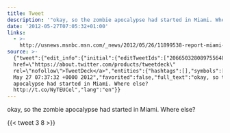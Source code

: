```yaml
---
title: Tweet
description: '"okay, so the zombie apocalypse had started in Miami. Where else? "'
date: '2012-05-27T07:05:32+01:00'
links:
  - >-
    http://usnews.msnbc.msn.com/_news/2012/05/26/11899538-report-miami-police-shoot-naked-man-chewing-on-victims-face?lite
source: >-
  {"tweet":{"edit_info":{"initial":{"editTweetIds":["206650328089755648"],"editableUntil":"2012-05-27T08:37:32.251Z","editsRemaining":"5","isEditEligible":true}},"retweeted":false,"source":"<a
  href=\"https://about.twitter.com/products/tweetdeck\"
  rel=\"nofollow\">TweetDeck</a>","entities":{"hashtags":[],"symbols":[],"user_mentions":[],"urls":[{"url":"http://t.co/NyTEUCel","expanded_url":"http://usnews.msnbc.msn.com/_news/2012/05/26/11899538-report-miami-police-shoot-naked-man-chewing-on-victims-face?lite","display_url":"usnews.msnbc.msn.com/_news/2012/05/…","indices":["65","85"]}]},"display_text_range":["0","85"],"favorite_count":"3","id_str":"206650328089755648","truncated":false,"retweet_count":"8","id":"206650328089755648","possibly_sensitive":false,"created_at":"Sun
  May 27 07:37:32 +0000 2012","favorited":false,"full_text":"okay, so the zombie
  apocalypse had started in Miami. Where else?
  http://t.co/NyTEUCel","lang":"en"}}
---
```

okay, so the zombie apocalypse had started in Miami. Where else? 
    
{{< tweet 3 8 >}}
    

